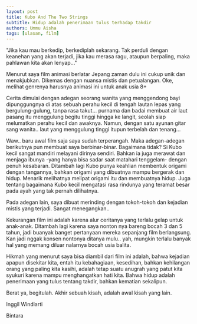 ```yaml
---
layout: post
title: Kubo And The Two Strings
subtitle: Hidup adalah penerimaan tulus terhadap takdir
authors: Ummu Aisha
tags: [ulasan, film]
---
```


"Jika kau mau berkedip, berkediplah sekarang. Tak perduli dengan keanehan yang akan terjadi, jika kau merasa ragu, ataupun berpaling, maka pahlawan kita akan lenyap..."

Menurut saya film animasi berlatar Jepang zaman dulu ini cukup unik dan menakjubkan. Dikemas dengan nuansa mistis dan petualangan. Oke, melihat genrenya harusnya animasi ini untuk anak usia 8+

Cerita dimulai dengan adegan seorang wanita yang menggendong bayi dipunggungnya di atas sebuah perahu kecil di tengah lautan lepas yang bergulung-gulung, tanpa rasa takut... purnama dan badai membuat air laut pasang itu menggulung begitu tinggi hingga ke langit, seolah siap melumatkan perahu kecil dan awaknya. Namun, dengan satu ayunan gitar sang wanita.. laut yang menggulung tinggi itupun terbelah dan tenang...

Waw.. baru awal film saja saya sudah terperangah. Maka adegan-adegan berikutnya pun membuat saya berbinar-binar. Bagaimana tidak? Si Kubo kecil sangat mandiri melayani dirinya sendiri. Bahkan ia juga merawat dan menjaga ibunya -yang hanya bisa sadar saat matahari tenggelam- dengan penuh kesabaran. Ditambah lagi Kubo punya keahlian membentuk origami dengan tangannya, bahkan origami yang dibuatnya mampu bergerak dan hidup. Menarik melihatnya melipat origami itu dan membuatnya hidup. Juga tentang bagaimana Kubo kecil mengatasi rasa rindunya yang teramat besar pada ayah yang tak pernah dilihatnya. 

Pada adegan lain, saya dibuat merinding dengan tokoh-tokoh dan kejadian mistis yang terjadi. Sangat menegangkan..

Kekurangan film ini adalah karena alur ceritanya yang terlalu gelap untuk anak-anak. Ditambah lagi karena saya nonton nya bareng bocah 3 dan 5 tahun, jadi buanyak banget pertanyaan mereka sepanjang film berlangsung. Kan jadi nggak konsen nontonya ditanya mulu.. yah, mungkin terlalu banyak hal yang memang diluar nalarnya bocah usia balita. 

Hikmah yang menurut saya bisa diambil dari film ini adalah, bahwa kejadian apapun disekitar kita, entah itu kebahagiaan, kesedihan, bahkan kehilangan orang yang paling kita kasihi, adalah tetap suatu anugrah yang patut kita syukuri karena mampu menghangatkan hati kita. Bahwa hidup adalah penerimaan yang tulus tentang takdir, bahkan kematian sekalipun. 

Berat ya, begitulah. Akhir sebuah kisah, adalah awal kisah yang lain.

Inggil Windiarti

Bintara
